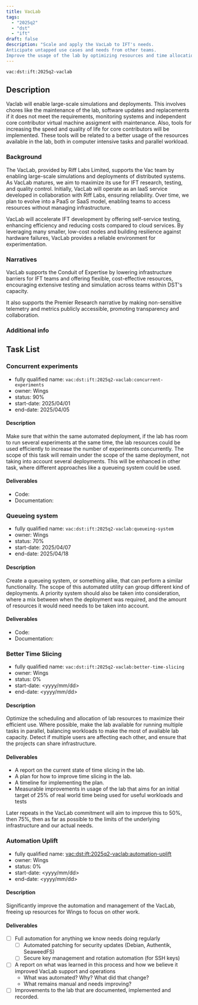 ```yaml
---
title: VacLab
tags:
  - "2025q2"
  - "dst"
  - "ift"
draft: false
description: "Scale and apply the VacLab to IFT's needs.
Anticipate untapped use cases and needs from other teams.
Improve the usage of the lab by optimizing resources and time allocation."
---
```


`vac:dst:ift:2025q2-vaclab`

## Description
Vaclab will enable large-scale simulations and deployments.
This involves chores like the maintenance of the lab,
software updates and replacements if it does not meet the requirements,
monitoring systems and independent core contributor virtual machine
assigment with maintenance.
Also, tools for increasing the speed and quality of life for
core contributors will be implemented. These tools will be related
to a better usage of the resources available in the lab,
both in computer intensive tasks and parallel workload.

### Background
The VacLab, provided by Riff Labs Limited,
supports the Vac team
by enabling large-scale simulations
and deployments of distributed systems.
As VacLab matures,
we aim to maximize its use for IFT research,
testing, and quality control.
Initially, VacLab will operate
as an IaaS service
developed in collaboration with Riff Labs,
ensuring reliability. 
Over time, we plan to evolve 
into a PaaS or SaaS model,
enabling teams to access resources
without managing infrastructure.

VacLab will accelerate IFT development
by offering self-service testing,
enhancing efficiency and reducing costs
compared to cloud services.
By leveraging many smaller,
low-cost nodes and building resilience
against hardware failures,
VacLab provides a reliable environment for experimentation.


### Narratives

VacLab supports the Conduit of Expertise by
lowering infrastructure barriers
for IFT teams and offering flexible,
cost-effective resources,
encouraging extensive testing
and simulation across teams
within DST's capacity.

It also supports the Premier Research narrative
by making non-sensitive telemetry
and metrics publicly accessible,
promoting transparency and collaboration.

### Additional info

## Task List
 
### Concurrent experiments

* fully qualified name: `vac:dst:ift:2025q2-vaclab:concurrent-experiments`
* owner: Wings
* status: 90%
* start-date: 2025/04/01
* end-date: 2025/04/05

#### Description

Make sure that within the same automated deployment,
if the lab has room to run several experiments at the same time,
the lab resources could be used efficiently to increase
the number of experiments concurrently.
The scope of this task will remain under the scope of the same deployment,
not taking into account several deployments. This will be enhanced in 
other task, where different approaches like a queueing system could 
be used.

#### Deliverables
- Code:
- Documentation:

### Queueing system

* fully qualified name: `vac:dst:ift:2025q2-vaclab:queueing-system`
* owner: Wings
* status: 70%
* start-date: 2025/04/07
* end-date: 2025/04/18

#### Description

Create a queueing system, or something alike, that can perform
a similar functionality. The scope of this automated utility can
group different kind of deployments. 
A priority system should also be taken into consideration, 
where a mix between when the deployment was required,
and the amount of resources it would need needs to be taken into account.

#### Deliverables
- Code:
- Documentation:

### Better Time Slicing

* fully qualified name: `vac:dst:ift:2025q2-vaclab:better-time-slicing`
* owner: Wings
* status: 0%
* start-date: <yyyy/mm/dd>
* end-date: <yyyy/mm/dd>

#### Description
Optimize the scheduling and allocation of lab resources
to maximize their efficient use. 
Where possible, make the lab available for running
multiple tasks in parallel, 
balancing workloads to make the most of available lab capacity.
Detect if multiple users are affecting each other, 
and ensure that the projects can share infrastructure.

#### Deliverables
* A report on the current state of time slicing in the lab.
* A plan for how to improve time slicing in the lab.
* A timeline for implementing the plan.
* Measurable improvements in usage of the lab
  that aims for an initial target of 25% of real world time
  being used for useful workloads and tests

Later repeats in the VacLab commitment will aim to improve this to 50%,
then 75%, then as far as possible
to the limits of the underlying infrastructure and our actual needs.

### Automation Uplift
<!-- technically sort of external
and will be done outside of normal DST cadence
but will be managed so as not to disrupt other works
-->

* fully qualified name: <vac:dst:ift:2025q2-vaclab:automation-uplift>
* owner: Wings
* status: 0%
* start-date: <yyyy/mm/dd>
* end-date: <yyyy/mm/dd>

#### Description
Significantly improve the automation and management of the VacLab,
freeing up resources for Wings to focus on other work.

#### Deliverables
- [ ] Full automation for anything we know needs doing regularly
  - [ ] Automated patching for security updates (Debian, Authentik, SeaweedFS)
  - [ ] Secure key management and rotation automation (for SSH keys)
- [ ] A report on what was learned in this process
      and how we believe it improved VacLab support and operations
  - What was automated? Why? What did that change?
  - What remains manual and needs improving?
- [ ] Improvements to the lab that are documented, implemented and recorded.